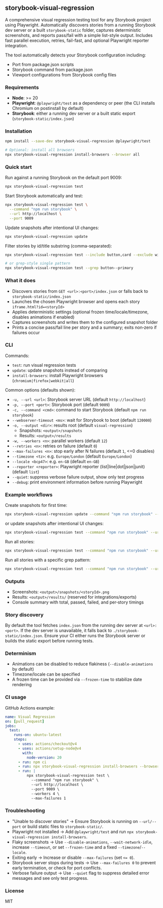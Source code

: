 ## storybook-visual-regression

A comprehensive visual regression testing tool for any Storybook project using Playwright. Automatically discovers stories from a running Storybook dev server or a built `storybook-static` folder, captures deterministic screenshots, and reports pass/fail with a simple list-style output. Includes fast parallel execution, retries, fail-fast, and optional Playwright reporter integration.

The tool automatically detects your Storybook configuration including:

- Port from package.json scripts
- Storybook command from package.json
- Viewport configurations from Storybook config files

### Requirements

- **Node**: >= 20
- **Playwright**: `@playwright/test` as a dependency or peer (the CLI installs Chromium on postinstall by default)
- **Storybook**: either a running dev server or a built static export (`storybook-static/index.json`)

### Installation

```bash
npm install --save-dev storybook-visual-regression @playwright/test

# Optional: install all browsers
npx storybook-visual-regression install-browsers --browser all
```

### Quick start

Run against a running Storybook on the default port 9009:

```bash
npx storybook-visual-regression test
```

Start Storybook automatically and test:

```bash
npx storybook-visual-regression test \
  --command "npm run storybook" \
  --url http://localhost \
  --port 9009
```

Update snapshots after intentional UI changes:

```bash
npx storybook-visual-regression update
```

Filter stories by id/title substring (comma-separated):

```bash
npx storybook-visual-regression test --include button,card --exclude wip

# or grep-style single pattern
npx storybook-visual-regression test --grep button--primary
```

### What it does

- Discovers stories from `GET <url>:<port>/index.json` or falls back to `storybook-static/index.json`
- Launches the chosen Playwright browser and opens each story `iframe.html?id=<storyId>`
- Applies deterministic settings (optional frozen time/locale/timezone, disables animations if enabled)
- Captures screenshots and writes them to the configured snapshot folder
- Prints a concise pass/fail line per story and a summary; exits non‑zero if failures occur

### CLI

Commands:

- `test`: run visual regression tests
- `update`: update snapshots instead of comparing
- `install-browsers`: install Playwright browsers (`chromium|firefox|webkit|all`)

Common options (defaults shown):

- `-u, --url <url>`: Storybook server URL (default `http://localhost`)
- `-p, --port <port>`: Storybook port (default `9009`)
- `-c, --command <cmd>`: command to start Storybook (default `npm run storybook`)
- `--webserver-timeout <ms>`: wait for Storybook to boot (default `120000`)
- `-o, --output <dir>`: results root (default `visual-regression`)
  - Snapshots: `<output>/snapshots`
  - Results: `<output>/results`
- `-w, --workers <n>`: parallel workers (default `12`)
- `--retries <n>`: retries on failure (default `0`)
- `--max-failures <n>`: stop early after N failures (default `1`, <=0 disables)
- `--timezone <tz>`: e.g. `Europe/London` (default `Europe/London`)
- `--locale <bcp47>`: e.g. `en-GB` (default `en-GB`)
- `--reporter <reporter>`: Playwright reporter (list|line|dot|json|junit) (default `list`)
- `--quiet`: suppress verbose failure output, show only test progress
- `--debug`: print environment information before running Playwright

### Example workflows

Create snapshots for first time:

```bash
npx storybook-visual-regression update --command "npm run storybook" --url http://localhost:9009
```

or update snapshots after intentional UI changes:

```bash
npx storybook-visual-regression test --command "npm run storybook" --url http://localhost:9009 --grep "MyComponent"
```

Run all stories:

```bash
npx storybook-visual-regression test --command "npm run storybook" --url http://localhost:9009
```

Run all stories with a specific grep pattern:

```bash
npx storybook-visual-regression test --command "npm run storybook" --url http://localhost:9009 --grep "MyComponent"
```

### Outputs

- Screenshots: `<output>/snapshots/<storyId>.png`
- Results: `<output>/results/` (reserved for integrations/exports)
- Console summary with total, passed, failed, and per‑story timings

### Story discovery

By default the tool fetches `index.json` from the running dev server at `<url>:<port>`. If the dev server is unavailable, it falls back to `./storybook-static/index.json`. Ensure your CI either runs the Storybook server or builds the static export before running tests.

### Determinism

- Animations can be disabled to reduce flakiness (`--disable-animations` by default)
- Timezone/locale can be specified
- A frozen time can be provided via `--frozen-time` to stabilize date rendering

### CI usage

GitHub Actions example:

```yaml
name: Visual Regression
on: [pull_request]
jobs:
  test:
    runs-on: ubuntu-latest
    steps:
      - uses: actions/checkout@v4
      - uses: actions/setup-node@v4
        with:
          node-version: 20
      - run: npm ci
      - run: npx storybook-visual-regression install-browsers --browser chromium
      - run: |
          npx storybook-visual-regression test \
            --command "npm run storybook" \
            --url http://localhost \
            --port 9009 \
            --workers 4 \
            --max-failures 1
```

### Troubleshooting

- "Unable to discover stories" → Ensure Storybook is running on `--url/--port` or build static files to `storybook-static/`.
- Playwright not installed → Add `@playwright/test` and run `npx storybook-visual-regression install-browsers`.
- Flaky screenshots → Use `--disable-animations`, `--wait-network-idle`, increase `--timeout`, or set `--frozen-time` and a fixed `--timezone`/`--locale`.
- Exiting early → Increase or disable `--max-failures` (set `<= 0`).
- Storybook server stops during tests → Use `--max-failures 0` to prevent early termination, or check for port conflicts.
- Verbose failure output → Use `--quiet` flag to suppress detailed error messages and see only test progress.

### License

MIT
